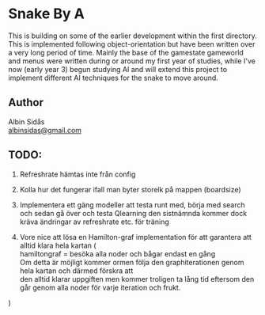 # Snake By A
This is building on some of the earlier development within the first directory. This is implemented following object-orientation but have been written over a very long period of time. Mainly the base of the gamestate gameworld and menus were written during or around my first year of studies, while I've now (early year 3) begun studying AI and will extend this project to implement different AI techniques for the snake to move around.

## Author
Albin Sidås <br>
albinsidas@gmail.com

## TODO:

1. Refreshrate hämtas inte från config

2. Kolla hur det fungerar ifall man byter storelk på mappen (boardsize)

3. Implementera ett gäng modeller att testa runt med, börja med search och sedan gå över och testa Qlearning
den sistnämnda kommer dock kräva ändringar av refreshrate etc. för träning

4. Vore nice att lösa en Hamilton-graf implementation för att garantera att alltid klara hela kartan (<br>
    hamiltongraf = besöka alla noder och bågar endast en gång <br>
    Om detta är möjligt kommer ormen följa den graphiterationen genom hela kartan och därmed förskra att <br>
    den alltid klarar uppgiften men kommer troligen ta lång tid eftersom den går genom alla noder för varje iteration och frukt.<br>

)<br>